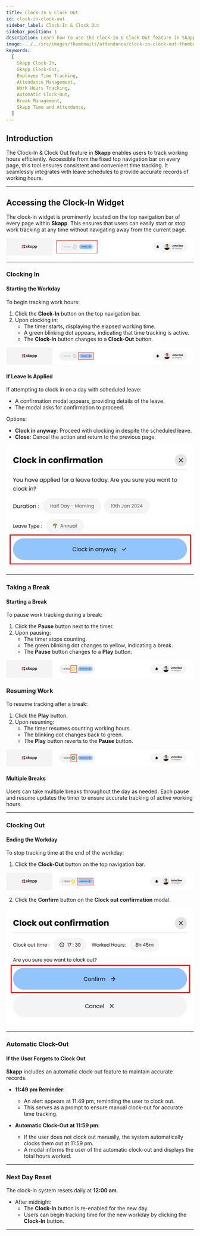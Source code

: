 ```yaml
---
title: Clock-In & Clock Out
id: clock-in-clock-out
sidebar_label: Clock-In & Clock Out
sidebar_position: 1
description: Learn how to use the Clock-In & Clock Out feature in Skapp to efficiently track working hours, manage breaks, and understand automatic clock-out for accurate time and attendance management.
image: ../../src/images/thumbnails/attendance/clock-in-clock-out-thumbnail.png
keywords:
  [
    Skapp Clock-In,
    Skapp Clock-Out,
    Employee Time Tracking,
    Attendance Management,
    Work Hours Tracking,
    Automatic Clock-Out,
    Break Management,
    Skapp Time and Attendance,
  ]
---
```


## Introduction

The Clock-In & Clock Out feature in **Skapp** enables users to track working hours efficiently. Accessible from the fixed top navigation bar on every page, this tool ensures consistent and convenient time tracking. It seamlessly integrates with leave schedules to provide accurate records of working hours.

---

## Accessing the Clock-In Widget

The clock-in widget is prominently located on the top navigation bar of every page within **Skapp**. This ensures that users can easily start or stop work tracking at any time without navigating away from the current page.

![Top navigation bar highlighting the clock-in widget](../../src/images/attendance/top-navigation-clock-in-widget.png)

---

### Clocking In

#### Starting the Workday

To begin tracking work hours:

1. Click the **Clock-In** button on the top navigation bar.
2. Upon clocking in:
   - The timer starts, displaying the elapsed working time.
   - A green blinking dot appears, indicating that time tracking is active.
   - The **Clock-In** button changes to a **Clock-Out** button.

![Clock-In Button for Starting Work](../../src/images/attendance/clock-in-button.png)

#### If Leave Is Applied

If attempting to clock in on a day with scheduled leave:

- A confirmation modal appears, providing details of the leave.
- The modal asks for confirmation to proceed.

Options:

- **Clock in anyway**: Proceed with clocking in despite the scheduled leave.
- **Close**: Cancel the action and return to the previous page.

![Leave confirmation modal](../../src/images/attendance/leave-confirmation-modal.png)

---

### Taking a Break

#### Starting a Break

To pause work tracking during a break:

1. Click the **Pause** button next to the timer.
2. Upon pausing:
   - The timer stops counting.
   - The green blinking dot changes to yellow, indicating a break.
   - The **Pause** button changes to a **Play** button.

![Pause Button for Taking a Break](../../src/images/attendance/pause-button.png)

### Resuming Work

To resume tracking after a break:

1. Click the **Play** button.
2. Upon resuming:
   - The timer resumes counting working hours.
   - The blinking dot changes back to green.
   - The **Play** button reverts to the **Pause** button.

![Play Button for Resuming Work](../../src/images/attendance/play-button.png)

#### Multiple Breaks

Users can take multiple breaks throughout the day as needed. Each pause and resume updates the timer to ensure accurate tracking of active working hours.

---

### Clocking Out

#### Ending the Workday

To stop tracking time at the end of the workday:

1. Click the **Clock-Out** button on the top navigation bar.

![Clock-Out Button for Ending Work](../../src/images/attendance/clock-out-button.png)

2. Click the **Confirm** button on the **Clock out confirmation** modal.

![Clock-Out Confirmation Modal](../../src/images/attendance/clock-out-confirmation.png)

---

### Automatic Clock-Out

#### If the User Forgets to Clock Out

**Skapp** includes an automatic clock-out feature to maintain accurate records.

- **11:49 pm Reminder**:

  - An alert appears at 11:49 pm, reminding the user to clock out.
  - This serves as a prompt to ensure manual clock-out for accurate time tracking.

- **Automatic Clock-Out at 11:59 pm**:
  - If the user does not clock out manually, the system automatically clocks them out at 11:59 pm.
  - A modal informs the user of the automatic clock-out and displays the total hours worked.

---

### Next Day Reset

The clock-in system resets daily at **12:00 am**.

- After midnight:
  - The **Clock-In** button is re-enabled for the new day.
  - Users can begin tracking time for the new workday by clicking the **Clock-In** button.

---
